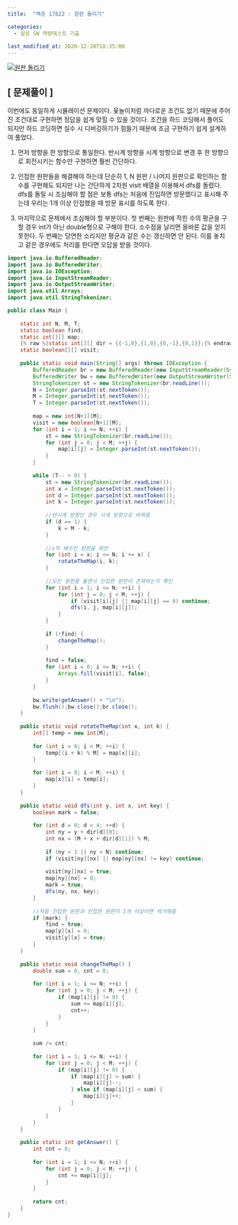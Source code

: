 ```yaml
---
title:  "백준 17822 : 원판 돌리기"

categories:
  - 삼성 SW 역량테스트 기출
  
last_modified_at: 2020-12-28T18:35:00
---
```


[![원판 돌리기](https://user-images.githubusercontent.com/53072057/103190528-b3d22780-4914-11eb-8b26-860bbc1cd573.JPG)](https://www.acmicpc.net/problem/17822)  

<h2>[ 문제풀이 ]</h2>  
이번에도 동일하게 시뮬레이션 문제이다. 윷놀이처럼 까다로운 조건도 없기 때문에 주어진 조건대로 구현하면 정답을 쉽게 맞힐 수 있을 것이다. 조건을 하드 코딩해서 풀어도 되지만 하드 코딩하면 실수 시 디버깅하기가 힘들기 때문에 조금 구현하기 쉽게 설계하여 풀었다.  

1. 먼저 방향을 한 방향으로 통일한다. 반시계 방향을 시계 방향으로 변경 후 한 방향으로 회전시키는 함수만 구현하면 훨씬 간단하다.  

2. 인접한 원판들을 해결해야 하는데 단순히 1, N 원판 / 나머지 원판으로 확인하는 함수를 구현해도 되지만 나는 간단하게 2차원 visit 배열을 이용해서 dfs를 돌렸다. dfs를 돌릴 시 조심해야 할 점은 보통 dfs는 처음에 진입하면 방문했다고 표시해 주는데 우리는 1개 이상 인접했을 때 방문 표시를 하도록 한다.  

3. 마지막으로 문제에서 조심해야 할 부분이다. 첫 번째는 원판에 적힌 수의 평균을 구할 경우 int가 아닌 double형으로 구해야 한다. 소수점을 날리면 올바른 값을 얻지 못한다. 두 번째는 당연한 소리지만 평균과 같은 수는 갱신하면 안 된다. 이를 놓치고 같은 경우에도 처리를 한다면 오답을 받을 것이다.  

```java
import java.io.BufferedReader;
import java.io.BufferedWriter;
import java.io.IOException;
import java.io.InputStreamReader;
import java.io.OutputStreamWriter;
import java.util.Arrays;
import java.util.StringTokenizer;

public class Main {
	
	static int N, M, T;
	static boolean find;
	static int[][] map;
	{% raw %}static int[][] dir = {{-1,0},{1,0},{0,-1},{0,1}};{% endraw %}
	static boolean[][] visit;
	
	public static void main(String[] args) throws IOException {
		BufferedReader br = new BufferedReader(new InputStreamReader(System.in));
		BufferedWriter bw = new BufferedWriter(new OutputStreamWriter(System.out));
		StringTokenizer st = new StringTokenizer(br.readLine());
		N = Integer.parseInt(st.nextToken());
		M = Integer.parseInt(st.nextToken());
		T = Integer.parseInt(st.nextToken());
		
		map = new int[N+1][M];
		visit = new boolean[N+1][M];
		for (int i = 1; i <= N; ++i) {
			st = new StringTokenizer(br.readLine());
			for (int j = 0; j < M; ++j) {
				map[i][j] = Integer.parseInt(st.nextToken());
			}
		}
		
		while (T-- > 0) {
			st = new StringTokenizer(br.readLine());
			int x = Integer.parseInt(st.nextToken());
			int d = Integer.parseInt(st.nextToken());
			int k = Integer.parseInt(st.nextToken());
			
			//반시계 방향인 경우 시계 방향으로 바꿔줌
			if (d == 1) {
				k = M - k;
			}
			
            //x의 배수인 원판을 회전
			for (int i = x; i <= N; i += x) {
				rotateTheMap(i, k);
			}
			
			//모든 원판을 돌면서 인접한 원판이 존재하는지 확인
			for (int i = 1; i <= N; ++i) {
				for (int j = 0; j < M; ++j) {
					if (visit[i][j] || map[i][j] == 0) continue;
					dfs(i, j, map[i][j]);
				}
			}
			
			if (!find) {
				changeTheMap();
			}
			
			find = false;
			for (int i = 0; i <= N; ++i) {
				Arrays.fill(visit[i], false);
			}
		}
		
		bw.write(getAnswer() + "\n");
		bw.flush();bw.close();br.close();
	}
	
	public static void rotateTheMap(int x, int k) {
		int[] temp = new int[M];
		
		for (int i = 0; i < M; ++i) {
			temp[(i + k) % M] = map[x][i];
		}
		
		for (int i = 0; i < M; ++i) {
			map[x][i] = temp[i];
		}
	}
	
	public static void dfs(int y, int x, int key) {
		boolean mark = false;
	
		for (int d = 0; d < 4; ++d) {
			int ny = y + dir[d][0];
			int nx = (M + x + dir[d][1]) % M;
		
			if (ny < 1 || ny > N) continue;
			if (visit[ny][nx] || map[ny][nx] != key) continue;
			
			visit[ny][nx] = true;
			map[ny][nx] = 0;
			mark = true;
			dfs(ny, nx, key);
		}
		
		//처음 진입한 원판과 인접한 원판이 1개 이상이면 제거해줌
		if (mark) {
			find = true;
			map[y][x] = 0;
			visit[y][x] = true;
		}
	}
	
	public static void changeTheMap() {
		double sum = 0, cnt = 0;
		
		for (int i = 1; i <= N; ++i) {
			for (int j = 0; j < M; ++j) {
				if (map[i][j] != 0) {
					sum += map[i][j];
					cnt++;
				}
			}
		}
		
		sum /= cnt;
		
		for (int i = 1; i <= N; ++i) {
			for (int j = 0; j < M; ++j) {
				if (map[i][j] != 0) {
					if (map[i][j] > sum) {
						map[i][j]--;
					} else if (map[i][j] < sum) {
						map[i][j]++;
					}
				}
			}
		}
	}
	
	public static int getAnswer() {
		int cnt = 0;
		
		for (int i = 1; i <= N; ++i) {
			for (int j = 0; j < M; ++j) {
				cnt += map[i][j];
			}
		}
		
		return cnt;
	}
}
```